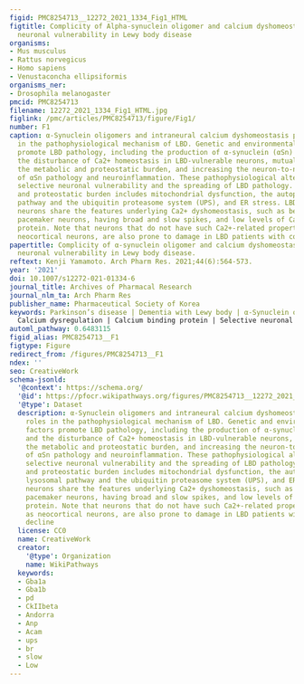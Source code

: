 ```yaml
---
figid: PMC8254713__12272_2021_1334_Fig1_HTML
figtitle: Complicity of Alpha-synuclein oligomer and calcium dyshomeostasis in selective
  neuronal vulnerability in Lewy body disease
organisms:
- Mus musculus
- Rattus norvegicus
- Homo sapiens
- Venustaconcha ellipsiformis
organisms_ner:
- Drosophila melanogaster
pmcid: PMC8254713
filename: 12272_2021_1334_Fig1_HTML.jpg
figlink: /pmc/articles/PMC8254713/figure/Fig1/
number: F1
caption: α-Synuclein oligomers and intraneural calcium dyshomeostasis play key roles
  in the pathophysiological mechanism of LBD. Genetic and environmental risk factors
  promote LBD pathology, including the production of α-synuclein (αSn) oligomers and
  the disturbance of Ca2+ homeostasis in LBD-vulnerable neurons, mutually strengthening
  the metabolic and proteostatic burden, and increasing the neuron-to-neuron propagation
  of αSn pathology and neuroinflammation. These pathophysiological alterations cause
  selective neuronal vulnerability and the spreading of LBD pathology. The metabolic
  and proteostatic burden includes mitochondrial dysfunction, the autophagy and lysosomal
  pathway and the ubiquitin proteasome system (UPS), and ER stress. LBD-vulnerable
  neurons share the features underlying Ca2+ dyshomeostasis, such as being autonomous
  pacemaker neurons, having broad and slow spikes, and low levels of Ca2+ binding
  protein. Note that neurons that do not have such Ca2+-related properties, such as
  neocortical neurons, are also prone to damage in LBD patients with cognitive decline
papertitle: Complicity of α-synuclein oligomer and calcium dyshomeostasis in selective
  neuronal vulnerability in Lewy body disease.
reftext: Kenji Yamamoto. Arch Pharm Res. 2021;44(6):564-573.
year: '2021'
doi: 10.1007/s12272-021-01334-6
journal_title: Archives of Pharmacal Research
journal_nlm_ta: Arch Pharm Res
publisher_name: Pharmaceutical Society of Korea
keywords: Parkinson’s disease | Dementia with Lewy body | α-Synuclein oligomers |
  Calcium dysregulation | Calcium binding protein | Selective neuronal degeneration
automl_pathway: 0.6483115
figid_alias: PMC8254713__F1
figtype: Figure
redirect_from: /figures/PMC8254713__F1
ndex: ''
seo: CreativeWork
schema-jsonld:
  '@context': https://schema.org/
  '@id': https://pfocr.wikipathways.org/figures/PMC8254713__12272_2021_1334_Fig1_HTML.html
  '@type': Dataset
  description: α-Synuclein oligomers and intraneural calcium dyshomeostasis play key
    roles in the pathophysiological mechanism of LBD. Genetic and environmental risk
    factors promote LBD pathology, including the production of α-synuclein (αSn) oligomers
    and the disturbance of Ca2+ homeostasis in LBD-vulnerable neurons, mutually strengthening
    the metabolic and proteostatic burden, and increasing the neuron-to-neuron propagation
    of αSn pathology and neuroinflammation. These pathophysiological alterations cause
    selective neuronal vulnerability and the spreading of LBD pathology. The metabolic
    and proteostatic burden includes mitochondrial dysfunction, the autophagy and
    lysosomal pathway and the ubiquitin proteasome system (UPS), and ER stress. LBD-vulnerable
    neurons share the features underlying Ca2+ dyshomeostasis, such as being autonomous
    pacemaker neurons, having broad and slow spikes, and low levels of Ca2+ binding
    protein. Note that neurons that do not have such Ca2+-related properties, such
    as neocortical neurons, are also prone to damage in LBD patients with cognitive
    decline
  license: CC0
  name: CreativeWork
  creator:
    '@type': Organization
    name: WikiPathways
  keywords:
  - Gba1a
  - Gba1b
  - pd
  - CkIIbeta
  - Andorra
  - Anp
  - Acam
  - ups
  - br
  - slow
  - Low
---
```

